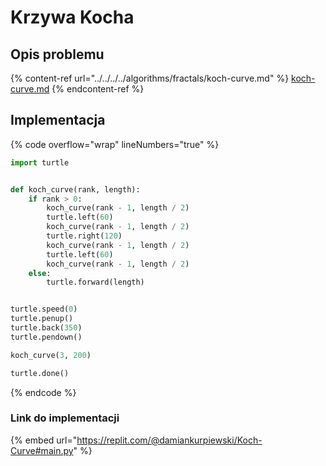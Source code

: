 # Krzywa Kocha

## Opis problemu

{% content-ref url="../../../../algorithms/fractals/koch-curve.md" %}
[koch-curve.md](../../../../algorithms/fractals/koch-curve.md)
{% endcontent-ref %}

## Implementacja

{% code overflow="wrap" lineNumbers="true" %}
```python
import turtle


def koch_curve(rank, length):
    if rank > 0:
        koch_curve(rank - 1, length / 2)
        turtle.left(60)
        koch_curve(rank - 1, length / 2)
        turtle.right(120)
        koch_curve(rank - 1, length / 2)
        turtle.left(60)
        koch_curve(rank - 1, length / 2)
    else:
        turtle.forward(length)


turtle.speed(0)
turtle.penup()
turtle.back(350)
turtle.pendown()

koch_curve(3, 200)

turtle.done()
```
{% endcode %}

### Link do implementacji

{% embed url="https://replit.com/@damiankurpiewski/Koch-Curve#main.py" %}
